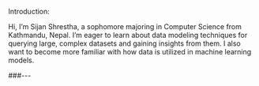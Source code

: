 Introduction:


Hi, I’m Sijan Shrestha, a sophomore majoring in Computer Science from Kathmandu, Nepal. I’m eager to learn about data modeling techniques for querying large, complex datasets and gaining insights from them. I also want to become more familiar with how data is utilized in machine learning models. 


###---
